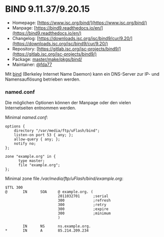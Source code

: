 # BIND 9.11.37/9.20.15
  - Homepage: [https://www.isc.org/bind/](https://www.isc.org/bind/)
  - Manpage: [https://bind9.readthedocs.io/en/](https://bind9.readthedocs.io/en/)
  - Changelog: [https://downloads.isc.org/isc/bind9/cur/9.20/](https://downloads.isc.org/isc/bind9/cur/9.20/)
  - Repository: [https://gitlab.isc.org/isc-projects/bind9/](https://gitlab.isc.org/isc-projects/bind9/)
  - Package: [master/make/pkgs/bind/](https://github.com/Freetz-NG/freetz-ng/tree/master/make/pkgs/bind/)
  - Maintainer: [@fda77](https://github.com/fda77)

Mit [bind](http://isc.org/software/bind) (Berkeley
Internet Name Daemon) kann ein DNS-Server zur IP- und Namensauflösung
betrieben werden.



### named.conf

Die möglichen Optionen können der Manpage oder den vielen Internetseiten
entnommen werden.

Minimal *named.conf*:

```
options {
    directory "/var/media/ftp/uFlash/bind";
    listen-on port 53 { any; };
    allow-query { any; };
    notify no;
};

zone "example.org" in {
      type master;
      file "example.org";
};
```

Minimal zone file */var/media/ftp/uFlash/bind/example.org*:

```
$TTL 300
@       IN      SOA     @ example.org. (
                        2011032701      ;serial
                        300             ;refresh
                        300             ;retry
                        300             ;expire
                        300             ;minimum
                        )

        IN      NS      ns.example.org.
*       IN      A       85.214.209.234
```
